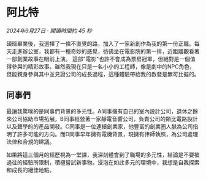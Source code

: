 # 阿比特

*2024年9月27日 · 閱讀時間約 45 秒*

碩班畢業後，我選擇了一條不直覺的路，加入了一家新創作為我的第一份正職。每天走進辦公室，我都有一種奇妙的感覺，彷彿坐在電影院的第一排，近距離觀看著一部創業故事在眼前上演。
這部"電影"也許不會成為票房冠軍，但絕對是一個值得參與的精彩故事。雖然我現在只是一名小小的工程師，像是劇中的NPC角色，但能親身參與其中並見證公司的成長過程，這種體驗帶給我的啟發是無可比擬的。

## 同事們

最讓我驚嘆的是同事們背景的多元性。A同事擁有自己的室內設計公司，退休之餘來公司協助市場拓展。B同事經營著一家靜電音響公司，負責公司的類比電路設計以及聲學的的產品開發。C同事是一位連續創業家，他豐富的創業圈人脈為公司指明了許多可能的方向。而D同事早年擁有電機背景，現擁有律師執照，為公司處理法律和合規的建議。

如果將這三個月的經歷視為一堂課，我深刻體會到了職場的多元性，結論是不要被過往的經驗所限制，積極嘗試新事物。浸泡在如此多元的環境中，我想是自我探索和成長的絕佳地點。
